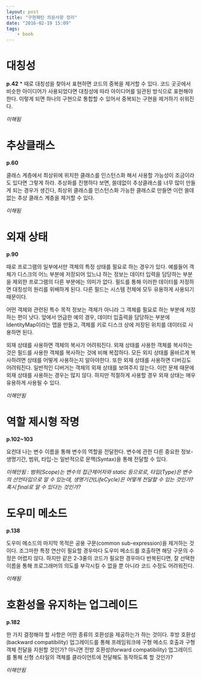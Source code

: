 ```yaml
---
layout: post
title: "구현패턴 의문사항 정리"
date: "2016-02-19 15:09"
tags:
    - book
---
```


# 대칭성

**p.42**
*
 때로 대칭성을 찾아서 표현하면 코드의 중복을 제거할 수 있다. 코드 곳곳에서 비슷한 아이디어가 사용되었다면 대칭성에 따라 아이디어를 일관된 방식으로 표현해야 한다. 이렇게 되면 하나의 구현으로 통합할 수 있어서 중복되는 구현을 제거하기 쉬워진다.

*이해됨*

# 추상클래스

**p.60**

  클래스 계층에서 최상위에 위치한 클래스를 인스턴스화 해서 사용할 가능성이 조금이라도 있다면 그렇게 하라. 추상화를 진행하다 보면, 쓸데없이 추상클래스를 너무 많이 만들게 되는 경우가 생긴다, 최상위 클래스를 인스턴스화 가능한 클래스로 만들면 이런 쓸데없는 추상 클래스 계층을 제거할 수 있다.

*이해됨*

# 외재 상태

**p.90**

  때로 프로그램의 일부에서만 객체의 특정 상태를 필요로 하는 경우가 있다. 예를들어 객체가 디스크의 어느 부분에 저장되어 있느냐 하는 정보는 데이터 입력을 담당하는 부분을 제외한 프로그램의 다른 부분에는 의미가 없다. 필드를 통해 이러한 데이터를 저정하면 대칭성의 원리를 위배하게 된다. 다른 필드는 시스템 전체에 모두 유용하게 사용되기 때문이다.

  어떤 객체와 관련된 특수 목적 정보는 객체가 아니라 그 객체를 필요로 하는 부분에 저장하는 편이 낫다. 앞에서 언급한 예의 경우, 데이터 입출력을 담당하는 부분에 IdentityMap이라는 맵을 만들고, 객체를 키로 디스크 상에 저장된 위치를 데이터로 사용하면 된다.

  외재 상태를 사용하면 객체의 복사가 어려워진다. 외재 상태를 사용한 객체를 복사하는 것은 필드를 사용한 객체를 복사하는 것에 비해 복잡하다. 모든 외지 상태를 올바르게 복사하려면 상태를 어떻게 사용하는지 알아야한다. 또한 외재 상태를 사용하면 디버깅도 어려워진다. 일반적인 디버거는 객체의 외재 상태를 보여주지 않는다. 이런 문제 때문에 외재 상태를 사용하는 경우는 많지 않다. 하지만 적절하게 사용할 경우 외재 상태는 매우 유용하게 사용될 수 있다.

*이해안됨*

# 역할 제시형 작명

**p.102~103**

  요컨대 나는 변수 이름을 통해 변수의 역할을 전달한다. 변수에 관한 다른 중요한 정보-생명기간, 범위, 타입-는 일반적으로  문맥(Syntax)을 통해 전달할 수 있다.

*이해안됨 : 범위(Scope)는 변수의 접근제어자와 static 등으로로, 타입(Type)은 변수의 선언타입으로 알 수 있는데, 생명기간(LifeCycle)은 어떻게 전달할 수 있는 것인가? 혹시 final로 알 수 있다는 것인가?*

# 도우미 메소드

**p.138**

  도우미 메소드의 마지막 목적은 공용 구문(common sub-expression)을 제거하는 것이다. 조그마한 특정 연산이 필요할 경우마다 도우미 메소드를 호출하면 해당 구문의 수정은 어렵지 않다. 하지만 같은 2-3줄의 코드가 필요한 경우마다 반복된다면, 잘 선택한 이름을 통해 프로그래머의 의도를 부각시킬 수 없을 뿐 아니라 코드 수정도 어려워진다.

*이해됨*

# 호환성을 유지하는 업그레이드

**p.182**

  한 가지 결정해야 할 사항은 어떤 종류의 호환성을 제공하는가 하는 것이다. 후방 호환성(backward compatibility) 업그레이드를 통해 프레임워크에 구형 메소드 호출과 구형 객체 전달을 지원할 것인가? 아니면 전방 호환성(forward compatibility) 업그레이드를 통해 신형 스타일의 객체를 클라이언트에 전달해도 동작하도록 할 것인가?
  
*이해안됨*
